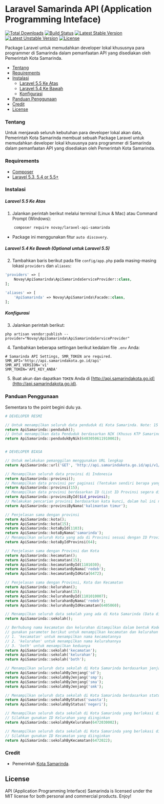 # Laravel Samarinda API (Application Programming Inteface)

[![Total Downloads](https://poser.pugx.org/novay/laravel-api-samarinda/d/total.svg)](https://packagist.org/packages/novay/laravel-api-samarinda)
[![Build Status](https://travis-ci.org/novay/laravel-api-samarinda.svg?branch=master)](http://travis-ci.org/novay/laravel-api-samarinda)
[![Latest Stable Version](https://poser.pugx.org/novay/laravel-api-samarinda/v/stable.svg)](https://packagist.org/packages/novay/laravel-api-samarinda)
[![Latest Unstable Version](https://poser.pugx.org/novay/laravel-api-samarinda/v/unstable.svg)](https://packagist.org/packages/novay/laravel-api-samarinda)
[![License](https://poser.pugx.org/novay/laravel-api-samarinda/license.svg)](https://raw.githubusercontent.com/novay/laravel-auth/LICENSE)

Package Laravel untuk memudahkan developer lokal khususnya para programmer di Samarinda dalam pemanfaatan API yang disediakan oleh Pemerintah Kota Samarinda.

- [Tentang](#tentang)
- [Requirements](#requirements)
- [Instalasi](#instalasi)
    - [Laravel 5.5 Ke Atas](#laravel-5.5-ke-atas)
    - [Laravel 5.4 Ke Bawah](#laravel-5.4-ke-bawah)
	- [Konfigurasi](#konfigurasi)
- [Panduan Penggunaan](#panduan-penggunaan)
- [Credit](#credit)
- [License](#license)

### Tentang
Untuk menjawab seluruh kebutuhan para developer lokal akan data, Pemerintah Kota Samarinda membuat sebuah Package Laravel untuk memudahkan developer lokal khususnya para programmer di Samarinda dalam pemanfaatan API yang disediakan oleh Pemerintah Kota Samarinda.

### Requirements
* [Composer](https://getcomposer.org/download)
* [Laravel 5.3, 5.4 or 5.5+](https://laravel.com/docs/installation)

### Instalasi

##### Laravel 5.5 Ke Atas
1. Jalankan perintah berikut melalui terminal (Linux & Mac) atau Command Prompt (Windows):

```bash
    composer require novay/laravel-api-samarinda
```

* Package ini menggunakan fitur `auto discovery`.

##### Laravel 5.4 Ke Bawah (Optional untuk Laravel 5.5)
2. Tambahkan baris berikut pada file `config/app.php` pada masing-masing lokasi `providers` dan `aliases`:

```php
'providers' => [
    Novay\ApiSamarinda\ApiSamarindaServiceProvider::class, 
];

'aliases' => [
    'ApiSamarinda' => Novay\ApiSamarinda\Facade::class, 
];
```

##### Konfigurasi
3. Jalankan perintah berikut:

```
php artisan vendor:publish --provider="Novay\ApiSamarinda\ApiSamarindaServiceProvider"
```

4. Tambahkan beberapa settingan berikut kedalam file `.env` Anda:

```
# Samarinda API Settings, SMR_TOKEN are required.
SMR_API='http://api.samarindakota.go.id/api'
SMR_API_VERSION='v1'
SMR_TOKEN='API_KEY_ANDA'
```

5. Buat akun dan dapatkan `TOKEN` Anda di [http://api.samarindakota.go.id](http://api.samarindakota.go.id). 

### Panduan Penggunaan

Sementara to the point begini dulu ya.

```php
# DEVELOPER RESMI

// Untuk menampilkan seluruh data penduduk di Kota Samarinda. Note: 15 Penduduk per Page
return ApiSamarinda::penduduk();
// Untuk menampilkan data Penduduk berdasarkan NIK (Khusus KTP Samarinda)
return ApiSamarinda::pendudukByNik(6403050611910002);


# DEVELOPER BIASA

// Untuk melakukan pemanggilan menggunakan URL lengkap
return ApiSamarinda::url('GET', 'http://api.samarindakota.go.id/api/v1/sekolah?with=both&jenjang=smk', true);

// Menampilkan seluruh data provinsi di Indonesia
return ApiSamarinda::provinsi();
// Menampilkan data provinsi per paginasi (Tentukan sendiri berapa yang mau ditampilkan per Halaman)
return ApiSamarinda::provinsi(15);
// Menampilkan data provinsi berdasarkan ID (List ID Provinsi segera dibuatkan halaman khusus)
return ApiSamarinda::provinsiById($id_provinsi);
// Melakukan pencarian provinsi berdasarkan kata kunci, dalam hal ini nama
return ApiSamarinda::provinsiByNama('kalimantan timur');

// Penjelasan sama dengan provinsi
return ApiSamarinda::kota();
return ApiSamarinda::kota(15);
return ApiSamarinda::kotaById(1103);
return ApiSamarinda::kotaByNama('samarinda');
// Menampilkan seluruh Kota yang ada di Provinsi sesuai dengan ID Provinsi yang dimasukkan
return ApiSamarinda::kotaByIdProvinsi(64);

// Penjelasan sama dengan Provinsi dan Kota
return ApiSamarinda::kecamatan();
return ApiSamarinda::kecamatan(15);
return ApiSamarinda::kecamatanById(1101030);
return ApiSamarinda::kecamatanByNama('redeb');
return ApiSamarinda::kecamatanByIdKota(6472);

// Penjelasan sama dengan Provinsi, Kota dan Kecamatan
return ApiSamarinda::kelurahan();
return ApiSamarinda::kelurahan(15);
return ApiSamarinda::kelurahanById(1101010007);
return ApiSamarinda::kelurahanByNama('redeb');
return ApiSamarinda::kelurahanByIdKecamatan(6405060);

// Menampilkan seluruh data sekolah yang ada di Kota Samarinda (Data diambil langsung dari Dapodik)
return ApiSamarinda::sekolah();

// Berhubung nama kecamatan dan kelurahan ditampilkan dalam bentuk Kodefikasi, 
// gunakan parameter berikut untuk menampilkan kecamatan dan kelurahan dalam bentuk nama.
// 1. 'kecamatan' untuk menampilkan nama kecamatannya 
// 2. 'kelurahan' untuk menampilkan nama kelurahannya
// 3. 'both' untuk menampilkan keduanya
return ApiSamarinda::sekolah('kecamatan');
return ApiSamarinda::sekolah('kelurahan');
return ApiSamarinda::sekolah('both');

// Menampilkan seluruh data sekolah di Kota Samarinda berdasarkan jenjang pendidikannya
return ApiSamarinda::sekolahByJenjang('sd');
return ApiSamarinda::sekolahByJenjang('smp');
return ApiSamarinda::sekolahByJenjang('sma');
return ApiSamarinda::sekolahByJenjang('smk');

// Menampilkan seluruh data sekolah di Kota Samarinda berdasarkan status sekolah
return ApiSamarinda::sekolahByStatus('swasta');
return ApiSamarinda::sekolahByStatus('negeri');

// Menampilkan seluruh data sekolah di Kota Samarinda yang berlokasi di Kelurahan tertentu 
// Silahkan gunakan ID Kelurahan yang diinginkan
return ApiSamarinda::sekolahByKelurahan(6472030002);

// Menampilkan seluruh data sekolah di Kota Samarinda yang berlokasi di Kecamatan tertentu
// Silahkan gunakan ID Kecamatan yang diinginkan
return ApiSamarinda::sekolahByKecamatan(6472022);

```

### Credit
* Pemerintah [Kota Samarinda](https://samarindakota.go.id).

## License
API (Application Programming Interface) Samarinda is licensed under the MIT license for both personal and commercial products. Enjoy!
